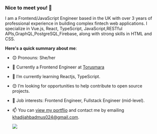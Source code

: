 ### Nice to meet you! 👋

I am a Frontend/JavaScript Engineer based in the UK with over 3 years of professional experience in building complex fintech web applications. I specialize in Vue.js, React, TypeScript, JavaScript,RESTful APIs,GraphQL,PostgreSQL,Firebase, along with strong skills in HTML and CSS.

**Here's a quick summary about me**:

- 😊 Pronouns: She/her
- 👷 Currently a Frontend Engineer at [Torusmara](https://www.torusmara.com/)
- 🌱 I’m currently learning  Reactjs, TypeScript.
- 😊 I’m looking for opportunities to help contribute to open source projects.
- 💼 Job interests:  Frontend Engineer, Fullstack Engineer (mid-level).
- 📫 You can [view my portflio](https://badmus-damola-taiwo.netlify.app/) and contact me by emailing khadijahbadmus024@gmail.com.


  **![](https://komarev.com/ghpvc/?username=deejarh&style=plastic)**
